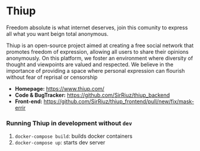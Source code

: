 Thiup
======

Freedom absolute is what internet deserves, join this comunity to express all what you want beign total anonymous.

Thiup is an open-source project aimed at creating a free social network that promotes freedom of expression, allowing all users to share their opinions anonymously. On this platform, we foster an environment where diversity of thought and viewpoints are valued and respected. We believe in the importance of providing a space where personal expression can flourish without fear of reprisal or censorship


* **Homepage:** https://www.thiup.com/
* **Code & BugTracker:** https://github.com/SirRiuz/thiup_backend
* **Front-end:** https://github.com/SirRiuz/thiup_frontend/pull/new/fix/mask-errir

### Running Thiup in development without `dev`

1. `docker-compose build`: builds docker containers
2. `docker-compose up`: starts dev server
